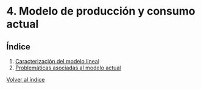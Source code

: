 # 4. Modelo de producción y consumo actual

## Índice

1. [Caracterización del modelo lineal](../4_Modelo_de_producción_y_consumo_actual_ra3_pisa3_grupo1_ruiz-orejon/41_Caracterizacion_del_modelo_lineal_alejandro.md)
2. [Problemáticas asociadas al modelo actual](../4_Modelo_de_producción_y_consumo_actual_ra3_pisa3_grupo1_ruiz-orejon/42_Problematicas_asociadas_al_modelo_actual_alejandro.md)

[Volver al índice](../indice_pisa3_grupo1_ruiz-orejon.md)